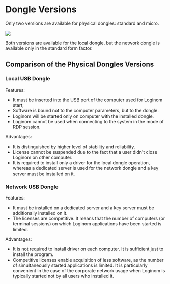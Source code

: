# Dongle Versions

Only two versions are available for physical dongles: standard and micro.

![](../images/license-key.png)

Both versions are available for the local dongle, but the network dongle is available only in the standard form factor.

## Comparison of the Physical Dongles Versions

### Local USB Dongle

Features:

* It must be inserted into the USB port of the computer used for Loginom start;
* Software is bound not to the computer parameters, but to the dongle.
* Loginom will be started only on computer with the installed dongle.
* Loginom cannot be used when connecting to the system in the mode of RDP session.

Advantages:

* It is distinguished by higher level of stability and reliability.
* License cannot be suspended due to the fact that a user didn't close Loginom on other computer.
* It is required to install only a driver for the local dongle operation, whereas a dedicated server is used for the network dongle and a key server must be installed on it.

### Network USB Dongle

Features:

* It must be installed on a dedicated server and a key server must be additionally installed on it.
* The licenses are competitive. It means that the number of computers (or terminal sessions) on which Loginom applications have been started is limited.

Advantages:

* It is not required to install driver on each computer. It is sufficient just to install the program.
* Competitive licenses enable acquisition of less software, as the number of simultaneously started applications is limited. It is particularly convenient in the case of the corporate network usage when Loginom is typically started not by all users who installed it.
